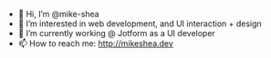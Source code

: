 - 👋 Hi, I’m @mike-shea
- 👀 I’m interested in web development, and UI interaction + design
- 🌱 I’m currently working @ Jotform as a UI developer
- 📫 How to reach me: http://mikeshea.dev
